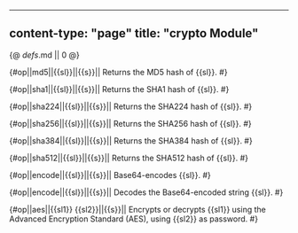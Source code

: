 -----
content-type: "page"
title: "crypto Module"
-----
{@ _defs_.md || 0 @}

{#op||md5||{{sl}}||{{s}}||
Returns the MD5 hash of {{sl}}. #}

{#op||sha1||{{sl}}||{{s}}||
Returns the SHA1 hash of {{sl}}. #}

{#op||sha224||{{sl}}||{{s}}||
Returns the SHA224 hash of {{sl}}. #}

{#op||sha256||{{sl}}||{{s}}||
Returns the SHA256 hash of {{sl}}. #}

{#op||sha384||{{sl}}||{{s}}||
Returns the SHA384 hash of {{sl}}. #}

{#op||sha512||{{sl}}||{{s}}||
Returns the SHA512 hash of {{sl}}. #}

{#op||encode||{{sl}}||{{s}}||
Base64-encodes {{sl}}. #}

{#op||encode||{{sl}}||{{s}}||
Decodes the Base64-encoded string {{sl}}. #}

{#op||aes||{{sl1}} {{sl2}}||{{s}}||
Encrypts or decrypts {{sl1}} using the Advanced Encryption Standard (AES), using {{sl2}} as password. #}

